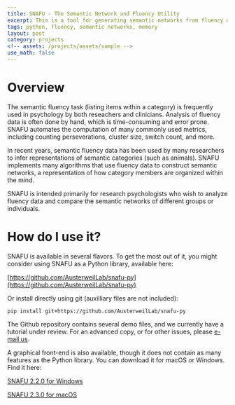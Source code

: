```yaml
---
title: SNAFU - The Semantic Network and Fluency Utility
excerpt: This is a tool for generating semantic networks from fluency data
tags: python, fluency, semantic networks, memory
layout: post
category: projects
<!-- assets: /projects/assets/sample -->
use_math: false
---
```


# Overview

The semantic fluency task (listing items within a category) is frequently used
in psychology by both reseachers and clinicians. Analysis of fluency
data is often done by hand, which is time-consuming and error prone. SNAFU
automates the computation of many commonly used metrics, including counting
perseverations, cluster size, switch count, and more.

In recent years, semantic fluency data has been used by many researchers to
infer representations of semantic categories (such as animals). SNAFU
implements many algorithms that use fluency data to construct semantic
networks, a representation of how category members are organized within the
mind. 

SNAFU is intended primarily for research psychologists who wish to analyze
fluency data and compare the semantic networks of different groups or
individuals.

# How do I use it?

SNAFU is available in several flavors. To get the most out of it, you might consider
using SNAFU as a Python library, available here:

[https://github.com/AusterweilLab/snafu-py](https://github.com/AusterweilLab/snafu-py)

Or install directly using git (auxilliary files are not included):

`pip install git+https://github.com/AusterweilLab/snafu-py`


The Github repository contains several demo files, and we currently have a
tutorial under review. For an advanced copy, or for other issues, please
[e-mail us](mailto:zemla@wisc.edu).

A graphical front-end is also available, though it does not contain as many
features as the Python library. You can download it for macOS or Windows. Find
it here:

[SNAFU 2.2.0 for Windows](https://alab.psych.wisc.edu/snafu/snafu-2.2.0-win-x64.zip)

[SNAFU 2.3.0 for macOS](https://alab.psych.wisc.edu/snafu/snafu-2.3.0-mac-x64.zip)
